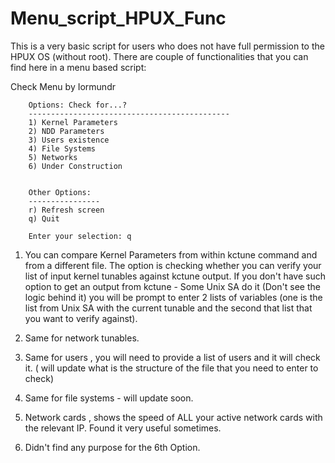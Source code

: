 # Menu_script_HPUX_Func
This is a very basic script for users who does not have full permission to the HPUX OS (without root).
There are couple of functionalities that you can find here in a menu based script:

 Check Menu by Iormundr


        Options: Check for...?
        ---------------------------------------------
        1) Kernel Parameters
        2) NDD Parameters
        3) Users existence
        4) File Systems
        5) Networks
        6) Under Construction


        Other Options:
        ----------------
        r) Refresh screen
        q) Quit

        Enter your selection: q

1. You can compare Kernel Parameters from within kctune command and from a different file.
The option is checking whether you can verify your list of input kernel tunables against kctune output.
If you don't have such option to get an output from kctune - Some Unix SA do it (Don't see the logic behind it) you will be
prompt to enter 2 lists of variables (one is the list from Unix SA with the current tunable and the second that list
that you want to verify against).

2. Same for network tunables.

3. Same for users , you will need to provide a list of users and it will check it. ( will update what is the structure of the
file that you need to enter to check)

4. Same for file systems - will update soon.

5. Network cards , shows the speed of ALL your active network cards with the relevant IP. Found it very useful sometimes.

6. Didn't find any purpose for the 6th Option.